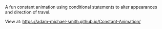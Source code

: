 A fun constant animation using conditional statements to alter appearances and direction of travel.

View at: https://adam-michael-smith.github.io/Constant-Animation/
